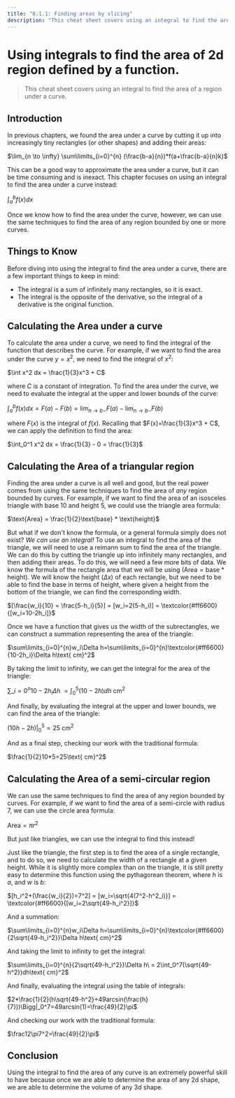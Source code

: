 ```yaml
---
title: "8.1.1: Finding areas by slicing"
description: "This cheat sheet covers using an integral to find the area of a region under a curve."
---
```


# Using integrals to find the area of 2d region defined by a function.

> This cheat sheet covers using an integral to find the area of a region under a curve.

## Introduction

In previous chapters, we found the area under a curve by cutting it up into increasingly tiny rectangles (or other shapes) and adding their areas:

$\lim_{n \to \infty} \sum\limits_{i=0}^{n} (\frac{b-a}{n})*f(a+\frac{b-a}{n}k)$

This can be a good way to approximate the area under a curve, but it can be time consuming and is inexact. This chapter focuses on using an integral to find the area under a curve instead:

$\int_a^b f(x) dx$

Once we know how to find the area under the curve, however, we can use the same techniques to find the area of any region bounded by one or more curves.

## Things to Know

Before diving into using the integral to find the area under a curve, there are a few important things to keep in mind:

- The integral is a sum of infinitely many rectangles, so it is exact.
- The integral is the opposite of the derivative, so the integral of a derivative is the original function.

## Calculating the Area under a curve

To calculate the area under a curve, we need to find the integral of the function that describes the curve. For example, if we want to find the area under the curve $y = x^2$, we need to find the integral of $x^2$:

$\int x^2 dx = \frac{1}{3}x^3 + C$

where $C$ is a constant of integration. To find the area under the curve, we need to evaluate the integral at the upper and lower bounds of the curve:

$\int_a^b f(x) dx = F(a) - F(b) = \lim_{n \to b-}F(a) - \lim_{n \to b-}F(b)$

where $F(x)$ is the integral of $f(x)$. Recalling that $F(x)=\frac{1}{3}x^3 + C$, we can apply the definition to find the area:

$\int_0^1 x^2 dx = \frac{1}{3} - 0 = \frac{1}{3}$

## Calculating the Area of a triangular region

Finding the area under a curve is all well and good, but the real power comes from using the same techniques to find the area of _any_ region bounded by curves. For example, if we want to find the area of an isosceles triangle with base $10$ and height $5$, we could use the triangle area formula:

$\text{Area} = \frac{1}{2}\text{base} * \text{height}$

But what if we don't know the formula, or a general formula simply does not exist? _We can use an integral!_ To use an integral to find the area of the triangle, we will need to use a reimann sum to find the area of the triangle. We can do this by cutting the triangle up into infinitely many rectangles, and then adding their areas. To do this, we will need a few more bits of data. We know the formula of the rectangle area that we will be using ($\text{Area} = \text{base} * \text{height}$). We will know the height ($\Delta x$) of each rectangle, but we need to be able to find the base in terms of height, where given a height from the bottom of the triangle, we can find the corresponding width.

$[\frac{w_i}{10} = \frac{5-h_i}{5}] = [w_i=2(5-h_i)] = \textcolor{#ff6600}{[w_i=10-2h_i]}$

Once we have a function that gives us the width of the subrectangles, we can construct a summation representing the area of the triangle:

$\sum\limits_{i=0}^{n}w_i\Delta h=\sum\limits_{i=0}^{n}\textcolor{#ff6600}{10-2h_i}\Delta h\text{ cm}^2$

By taking the limit to infinity, we can get the integral for the area of the triangle:

$\sum\limits\_{i=0}^{n}{10-2h_i}\Delta h\ = \int_0^5(10-2h)dh\text{ cm}^2$

And finally, by evaluating the integral at the upper and lower bounds, we can find the area of the triangle:

$(10h-2h)\Bigg|_0^5=25\text{ cm}^2$

And as a final step, checking our work with the traditional formula:

$\frac{1}{2}10*5=25\text{ cm}^2$

## Calculating the Area of a semi-circular region

We can use the same techniques to find the area of any region bounded by curves. For example, if we want to find the area of a semi-circle with radius $7$, we can use the circle area formula:

$\text{Area} = \pi r^2$

But just like triangles, we can use the integral to find this instead!

Just like the triangle, the first step is to find the area of a single rectangle, and to do so, we need to calculate the width of a rectangle at a given height. While it is slightly more complex than on the triangle, it is still pretty easy to determine this function using the pythagorean theorem, where $h$ is $a$, and $w$ is $b$:

$[h_i^2+(\frac{w_i}{2})=7^2] = [w_i=\sqrt{4(7^2-h^2_i)}] = \textcolor{#ff6600}{[w_i=2\sqrt{49-h_i^2}]}$

And a summation:

$\sum\limits_{i=0}^{n}w_i\Delta h=\sum\limits_{i=0}^{n}\textcolor{#ff6600}{2\sqrt{49-h_i^2}}\Delta h\text{ cm}^2$

And taking the limit to infinity to get the integral:

$\sum\limits_{i=0}^{n}{2\sqrt{49-h_i^2}}\Delta h\ = 2\int_0^7(\sqrt{49-h^2})dh\text{ cm}^2$

And finally, evaluating the integral using the table of integrals:

$2*\frac{1}{2}(h\sqrt{49-h^2}+49arcsin(\frac{h}{7}))\Bigg|_0^7=49arcsin(1)=\frac{49}{2}\pi$

And checking our work with the traditional formula:

$\frac12\pi7^2=\frac{49}{2}\pi$

## Conclusion

Using the integral to find the area of any curve is an extremely powerful skill to have because once we are able to determine the area of any 2d shape, we are able to determine the volume of any 3d shape.
